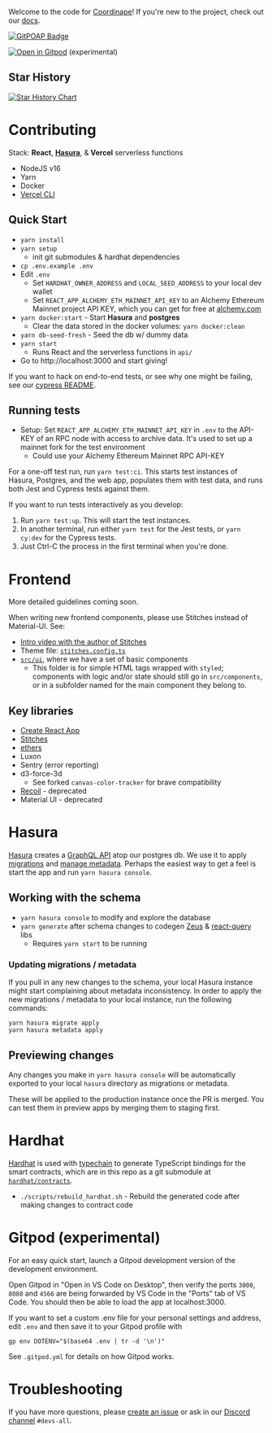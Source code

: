 Welcome to the code for [Coordinape](coordinape.com)! If you're new to the project, check out our [docs](https://docs.coordinape.com/).

[![GitPOAP Badge](https://public-api.gitpoap.io/v1/repo/coordinape/coordinape/badge)](https://www.gitpoap.io/gh/coordinape/coordinape)

[![Open in Gitpod](https://gitpod.io/button/open-in-gitpod.svg)](https://gitpod.io/#https://github.com/coordinape/coordinape) (experimental)

## Star History

[![Star History Chart](https://api.star-history.com/svg?repos=coordinape/coordinape&type=Timeline)](https://star-history.com/#coordinape/coordinape&Timeline)

# Contributing

Stack: **React**, [**Hasura**](#hasura), & **Vercel** serverless functions

- NodeJS v16
- Yarn
- Docker
- [Vercel CLI](https://vercel.com/cli)

## Quick Start

- `yarn install`
- `yarn setup`
  - init git submodules & hardhat dependencies
- `cp .env.example .env`
- Edit `.env`
  - Set `HARDHAT_OWNER_ADDRESS` and `LOCAL_SEED_ADDRESS` to your local dev wallet
  - Set `REACT_APP_ALCHEMY_ETH_MAINNET_API_KEY` to an Alchemy Ethereum Mainnet project API KEY, which you can get for free at [alchemy.com](https://www.alchemy.com/)
- `yarn docker:start` - Start **Hasura** and **postgres**
  - Clear the data stored in the docker volumes: `yarn docker:clean`
- `yarn db-seed-fresh` - Seed the db w/ dummy data
- `yarn start`
  - Runs React and the serverless functions in `api/`
- Go to http://localhost:3000 and start giving!

If you want to hack on end-to-end tests, or see why one might be failing,
see our [cypress README](./cypress/README.md).

## Running tests

- Setup: Set `REACT_APP_ALCHEMY_ETH_MAINNET_API_KEY` in `.env` to the API-KEY of an RPC node with access to archive data. It's used to set up a mainnet fork for the test environment
  - Could use your Alchemy Ethereum Mainnet RPC API-KEY

For a one-off test run, run `yarn test:ci`. This starts test instances of Hasura, Postgres, and the web app, populates them with test data, and runs both Jest and Cypress tests against them.

If you want to run tests interactively as you develop:

1. Run `yarn test:up`. This will start the test instances.
2. In another terminal, run either `yarn test` for the Jest tests, or `yarn cy:dev` for the Cypress tests.
3. Just Ctrl-C the process in the first terminal when you're done.

# Frontend

More detailed guidelines coming soon.

When writing new frontend components, please use Stitches instead of Material-UI. See:

- [Intro video with the author of Stitches](https://www.youtube.com/watch?v=Gw28VgyKGkw)
- Theme file: [`stitches.config.ts`](https://github.com/coordinape/coordinape/blob/main/src/stitches.config.ts)
- [`src/ui`](https://github.com/coordinape/coordinape/tree/main/src/ui), where we have a set of basic components
  - This folder is for simple HTML tags wrapped with `styled`; components with logic and/or state should still go in `src/components`, or in a subfolder named for the main component they belong to.

## Key libraries

- [Create React App](https://github.com/facebook/create-react-app)
- [Stitches](https://stitches.dev/)
- [ethers](https://docs.ethers.io/)
- Luxon
- Sentry (error reporting)
- d3-force-3d
  - See forked `canvas-color-tracker` for brave compatibility
- [Recoil](https://recoiljs.org/) - deprecated
- Material UI - deprecated

# Hasura

[Hasura](https://hasura.io/) creates a
[GraphQL API](https://hasura.io/learn/graphql/hasura/data-modeling/2-try-user-queries/)
atop our postgres db. We use it to apply
[migrations](https://hasura.io/learn/graphql/hasura-advanced/migrations-metadata/2-migration-files/)
and
[manage metadata](https://hasura.io/learn/graphql/hasura-advanced/migrations-metadata/3-metadata/).
Perhaps the easiest way to get a feel is start the app and run `yarn hasura console`.

## Working with the schema

- `yarn hasura console` to modify and explore the database
- `yarn generate` after schema changes to codegen [Zeus](https://github.com/graphql-editor/graphql-zeus) & [react-query](https://react-query.tanstack.com/) libs
  - Requires `yarn start` to be running

### Updating migrations / metadata

If you pull in any new changes to the schema, your local Hasura instance might start complaining about metadata inconsistency.
In order to apply the new migrations / metadata to your local instance, run the following commands:

```shell
yarn hasura migrate apply
yarn hasura metadata apply
```

## Previewing changes

Any changes you make in `yarn hasura console` will be automatically exported to your local `hasura` directory as migrations or metadata.

These will be applied to the production instance once the PR is merged. You can test them in preview apps by merging them to staging first.

# Hardhat

[Hardhat](https://hardhat.org/) is used with [typechain](https://github.com/dethcrypto/TypeChain) to generate TypeScript bindings for the smart contracts, which are in this repo as a git submodule at [`hardhat/contracts`](https://github.com/coordinape/coordinape/tree/main/hardhat/contracts).

- `./scripts/rebuild_hardhat.sh` - Rebuild the generated code after making changes to contract code

# Gitpod (experimental)

For an easy quick start, launch a Gitpod development version of the development environment.

Open Gitpod in "Open in VS Code on Desktop", then verify the ports `3000`, `8080` and `4566` are being forwarded by VS Code in the "Ports" tab of VS Code. You should then be able to load the app at localhost:3000.

If you want to set a custom .env file for your personal settings and address, edit `.env` and then save it to your Gitpod profile with

```
gp env DOTENV="$(base64 .env | tr -d '\n')"
```

See `.gitpod.yml` for details on how Gitpod works.

# Troubleshooting

If you have more questions, please [create an issue](https://github.com/coordinape/coordinape/issues/new/choose) or ask in our [Discord channel](https://discord.com/invite/gBPMAmQ48p) `#devs-all`.
